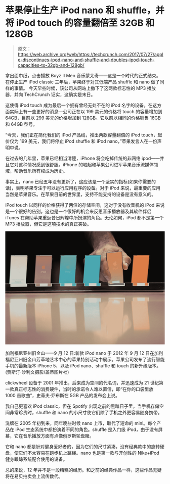 # 苹果停止生产 iPod nano 和 shuffle，并将 iPod touch 的容量翻倍至 32GB 和 128GB

> 原文：<https://web.archive.org/web/https://techcrunch.com/2017/07/27/apple-discontinues-ipod-nano-and-shuffle-and-doubles-ipod-touch-capacities-to-32gb-and-128gb/>

拿出面巾纸，点击播放 Boyz II Men 音乐蒙太奇——这是一个时代的正式结束。在停止生产 iPod classic 三年后，苹果终于对其低端产品 shuffle 和 nano 做了同样的事情。 今天早些时候，该公司从网站上撤下了这两款标志性的 MP3 播放器，并向 TechCrunch 证实，这确实是末日。

这使得 iPod touch 成为最后一个拥有曾经无处不在的 iPod 名字的设备。在这方面实际上有一些更好的消息—公司正在以 199 美元的价格将 touch 的容量增加到 64GB，目前以 299 美元的价格增加到 128GB。它以前以相同的价格销售 16GB 和 64GB 型号。

“今天，我们正在简化我们的 iPod 产品线，推出两款容量翻倍的 iPod touch，起价仅为 199 美元，我们将停止 iPod shuffle 和 iPod nano，”苹果发言人在一份声明中说。

在过去的几年里，苹果已经相当清楚，iPhone 将会吃掉传统的非网络 ipod——并且它对这种情况感到很舒服。iPhone 的崛起和苹果公司进军苹果音乐流媒体领域，帮助音乐所有权成为历史。

事实上，nano 已经五年没有更新了，这应该是一个坚实的指标(如果你需要的话)，表明苹果专注于可以运行应用程序的设备。对于 iPod 来说，最重要的应用当然是苹果音乐。在苹果目前的世界里，支持不能支持的设备是没有意义的。

iPod touch 以同样的价格获得了两倍的存储空间，这对于没有收音机的 iPod 来说是一个很好的告别。这也是一个很好的机会来反思音乐播放器及其软件伴侣 iTunes 在帮助苹果重返昔日辉煌中所扮演的角色。无论如何，iPod 都不是第一个 MP3 播放器，但它是这项技术的真正突破。

![](img/ad1e24b2f6492d40568c93828ad79140.png)

加利福尼亚州旧金山——9 月 12 日:新款 iPod nano 于 2012 年 9 月 12 日在加利福尼亚州旧金山芳草地艺术中心的苹果特别活动中展示。苹果公司发布了流行智能手机的最新版本 iPhone 5，以及 iPod nano、shuffle 和 touch 的新升级版本。(贾斯汀·沙利文摄影/盖蒂图片社)

clickwheel 设备于 2001 年推出，后来成为空间的代名词，并迅速成为 21 世纪第一款真正标志性的消费硬件，当时的承诺令人难以置信，即“在你的口袋里放 1000 首歌曲”，史蒂夫·乔布斯在 5GB 产品的发布会上说。

我自己更喜欢 iPod classic，但在 Spotify 出现之前的黑暗日子里，当手机存储空间非常珍贵时，shuffle 和 nano 的小尺寸使它们除了手机之外更容易随身携带。

洗牌在 2005 年初到来，同年晚些时候 nano 上市，取代了短命的 mini。每个产品在 iPod 生态系统中都扮演着不同的角色。shuffle 是入门级 iPod，由于没有屏幕，它在音乐播放方面有点像俄罗斯轮盘赌。

它和 nano 都是针对健身爱好者的，因为它们的尺寸紧凑，没有经典款中的旋转硬盘，使它们不太容易在跑步机上跳绳。nano 也是第一款与开创性的 Nike+iPod 健身跟踪系统配合使用的设备。

总的来说，12 年并不是一段糟糕的经历。和之前的经典作品一样，这些作品无疑将在易贝拍卖会上流传数代。